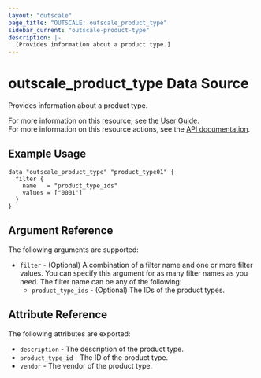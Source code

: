 ```yaml
---
layout: "outscale"
page_title: "OUTSCALE: outscale_product_type"
sidebar_current: "outscale-product-type"
description: |-
  [Provides information about a product type.]
---
```


# outscale_product_type Data Source

Provides information about a product type.

For more information on this resource, see the [User Guide](https://docs.outscale.com/en/userguide/Software-Licenses.html).  
For more information on this resource actions, see the [API documentation](https://docs.outscale.com/api#3ds-outscale-api-producttype).

## Example Usage

```hcl
data "outscale_product_type" "product_type01" {
  filter {
    name   = "product_type_ids"
    values = ["0001"]
  }
}
```

## Argument Reference

The following arguments are supported:

* `filter` - (Optional) A combination of a filter name and one or more filter values. You can specify this argument for as many filter names as you need. The filter name can be any of the following:
    * `product_type_ids` - (Optional) The IDs of the product types.

## Attribute Reference

The following attributes are exported:

* `description` - The description of the product type.
* `product_type_id` - The ID of the product type.
* `vendor` - The vendor of the product type.
